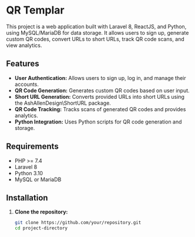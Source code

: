 # QR Templar

This project is a web application built with Laravel 8, ReactJS, and Python, using MySQL/MariaDB for data storage. It allows users to sign up, generate custom QR codes, convert URLs to short URLs, track QR code scans, and view analytics.

## Features

- **User Authentication:** Allows users to sign up, log in, and manage their accounts.
- **QR Code Generation:** Generates custom QR codes based on user input.
- **Short URL Generation:** Converts provided URLs into short URLs using the AshAllenDesign\ShortURL package.
- **QR Code Tracking:** Tracks scans of generated QR codes and provides analytics.
- **Python Integration:** Uses Python scripts for QR code generation and storage.

## Requirements

- PHP >= 7.4
- Laravel 8
- Python 3.10
- MySQL or MariaDB

## Installation

1. **Clone the repository:**

   ```bash
   git clone https://github.com/your/repository.git
   cd project-directory